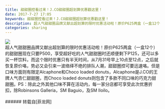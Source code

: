 ```yaml
---
title: 甜甜圈控看过来！J.CO甜甜圈超划算优惠戳这里！
date: 2017-7-27 17:05
keywords: 甜甜圈控看过来！J.CO甜甜圈超划算优惠戳这里！
description: 超人气甜甜圈品牌又献出超划算的限时优惠活动啦！原价P625两盒（一盒12个）的甜甜圈现在只要P500，享受超好吃的人气甜甜圈时还顺便剩下P125，还可以多买一杯饮料，而这个限时优惠只有半天时间，从7月31号早上10点至12点，之后就恢复原价咯，势必又会引来一波络绎不绝的排队人潮，甜甜圈控可要迅速咯。但是口味方面则有限定Alcaphone和Choco loaded donuts，Alcaphone是J.CO的王牌人气杏仁甜甜圈，而Choco loaded donuts则包含了多款不同口味的巧克力甜甜圈。PS：除此之外其他口味不算在活动内，每一家分店都可享受此次优惠折扣，除Robinsons Galleria，SM Baguio，及SM Iloilo。
categories: sharing
---
```

<td class="t_f" id="postmessage_827783">


<img aid="595724" data-cf-modified-6f66c2463722a5a4c4ccb856-="" file="data/attachment/forum/201707/27/165445fxrrhjmhx11s1ho1.jpg.thumb.jpg" id="aimg_595724" inpost="1" onclick="" onmouseover="" src="http://www.flw.ph/data/attachment/forum/201707/27/165445fxrrhjmhx11s1ho1.jpg" style="cursor:pointer" zoomfile="data/attachment/forum/201707/27/165445fxrrhjmhx11s1ho1.jpg"/>


<br/>
超人气甜甜圈品牌又献出超划算的限时优惠活动啦！原价P625两盒（一盒12个）的甜甜圈现在只要P500，享受超好吃的人气甜甜圈时还顺便剩下P125，还可以多买一杯饮料，而这个限时优惠只有半天时间，从7月31号早上10点至12点，之后就恢复原价咯，势必又会引来一波络绎不绝的排队人潮，甜甜圈控可要迅速咯。但是口味方面则有限定Alcaphone和Choco loaded donuts，Alcaphone是J.CO的王牌人气杏仁甜甜圈，而Choco loaded donuts则包含了多款不同口味的巧克力甜甜圈。PS：除此之外其他口味不算在活动内，每一家分店都可享受此次优惠折扣，除Robinsons Galleria，SM Baguio，及SM Iloilo。<br/>
<br/>
</td>
###### 转载自[菲龙网]
